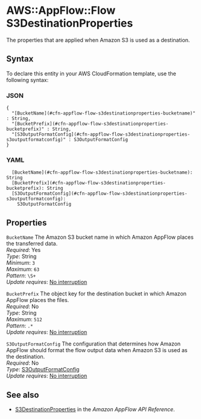 # AWS::AppFlow::Flow S3DestinationProperties<a name="aws-properties-appflow-flow-s3destinationproperties"></a>

The properties that are applied when Amazon S3 is used as a destination\.

## Syntax<a name="aws-properties-appflow-flow-s3destinationproperties-syntax"></a>

To declare this entity in your AWS CloudFormation template, use the following syntax:

### JSON<a name="aws-properties-appflow-flow-s3destinationproperties-syntax.json"></a>

```
{
  "[BucketName](#cfn-appflow-flow-s3destinationproperties-bucketname)" : String,
  "[BucketPrefix](#cfn-appflow-flow-s3destinationproperties-bucketprefix)" : String,
  "[S3OutputFormatConfig](#cfn-appflow-flow-s3destinationproperties-s3outputformatconfig)" : S3OutputFormatConfig
}
```

### YAML<a name="aws-properties-appflow-flow-s3destinationproperties-syntax.yaml"></a>

```
  [BucketName](#cfn-appflow-flow-s3destinationproperties-bucketname): String
  [BucketPrefix](#cfn-appflow-flow-s3destinationproperties-bucketprefix): String
  [S3OutputFormatConfig](#cfn-appflow-flow-s3destinationproperties-s3outputformatconfig):
    S3OutputFormatConfig
```

## Properties<a name="aws-properties-appflow-flow-s3destinationproperties-properties"></a>

`BucketName` <a name="cfn-appflow-flow-s3destinationproperties-bucketname"></a>
The Amazon S3 bucket name in which Amazon AppFlow places the transferred data\.  
_Required_: Yes  
_Type_: String  
_Minimum_: `3`  
_Maximum_: `63`  
_Pattern_: `\S+`  
_Update requires_: [No interruption](https://docs.aws.amazon.com/AWSCloudFormation/latest/UserGuide/using-cfn-updating-stacks-update-behaviors.html#update-no-interrupt)

`BucketPrefix` <a name="cfn-appflow-flow-s3destinationproperties-bucketprefix"></a>
The object key for the destination bucket in which Amazon AppFlow places the files\.  
_Required_: No  
_Type_: String  
_Maximum_: `512`  
_Pattern_: `.*`  
_Update requires_: [No interruption](https://docs.aws.amazon.com/AWSCloudFormation/latest/UserGuide/using-cfn-updating-stacks-update-behaviors.html#update-no-interrupt)

`S3OutputFormatConfig` <a name="cfn-appflow-flow-s3destinationproperties-s3outputformatconfig"></a>
The configuration that determines how Amazon AppFlow should format the flow output data when Amazon S3 is used as the destination\.  
_Required_: No  
_Type_: [S3OutputFormatConfig](aws-properties-appflow-flow-s3outputformatconfig.md)  
_Update requires_: [No interruption](https://docs.aws.amazon.com/AWSCloudFormation/latest/UserGuide/using-cfn-updating-stacks-update-behaviors.html#update-no-interrupt)

## See also<a name="aws-properties-appflow-flow-s3destinationproperties--seealso"></a>

- [S3DestinationProperties](https://docs.aws.amazon.com/appflow/1.0/APIReference/API_S3DestinationProperties.html) in the _Amazon AppFlow API Reference_\.
